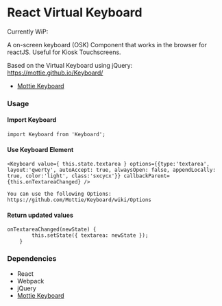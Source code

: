 React Virtual Keyboard
=====================

Currently WiP:

A on-screen keyboard (OSK) Component that works in the browser for reactJS. Useful for Kiosk Touchscreens.

Based on the Virtual Keyboard using jQuery:
https://mottie.github.io/Keyboard/

* [Mottie Keyboard](https://mottie.github.io/Keyboard/)

### Usage

#### Import Keyboard
```
import Keyboard from 'Keyboard';
```

#### Use Keyboard Element
```
<Keyboard value={ this.state.textarea } options={{type:'textarea', layout:'qwerty', autoAccept: true, alwaysOpen: false, appendLocally: true, color:'light', class:'sxcycx'}} callbackParent={this.onTextareaChanged} />

You can use the following Options: https://github.com/Mottie/Keyboard/wiki/Options

```

#### Return updated values
```
onTextareaChanged(newState) {
        this.setState({ textarea: newState });
    }
```

### Dependencies

* React
* Webpack
* jQuery
* [Mottie Keyboard](https://mottie.github.io/Keyboard/)

